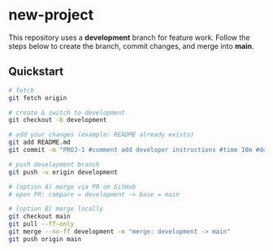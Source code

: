 # new-project

This repository uses a **development** branch for feature work.
Follow the steps below to create the branch, commit changes, and merge into **main**.

## Quickstart
```bash
# fetch
git fetch origin

# create & switch to development
git checkout -b development

# add your changes (example: README already exists)
git add README.md
git commit -m "PROJ-1 #comment add developer instructions #time 10m #done"

# push development branch
git push -u origin development

# (option A) merge via PR on GitHub
# open PR: compare = development -> base = main

# (option B) merge locally
git checkout main
git pull --ff-only
git merge --no-ff development -m "merge: development -> main"
git push origin main

